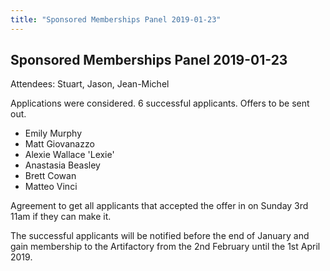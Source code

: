 ```yaml
---
title: "Sponsored Memberships Panel 2019-01-23"
---
```

## Sponsored Memberships Panel 2019-01-23

Attendees: Stuart, Jason, Jean-Michel

Applications were considered. 6 successful applicants. Offers to be sent out.

-   Emily Murphy
-   Matt Giovanazzo
-   Alexie Wallace 'Lexie'
-   Anastasia Beasley
-   Brett Cowan
-   Matteo Vinci

Agreement to get all applicants that accepted the offer in on Sunday 3rd 11am if they can make it.

The successful applicants will be notified before the end of January and gain membership to the Artifactory from the 2nd February until the 1st April 2019.
